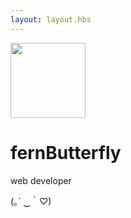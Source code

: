 ```yaml
---
layout: layout.hbs
---
```

<div class="md-col-12 mb2">
  <div class="center p2">
        <img src="/images/profile.jpg" width="120" height="120" class="mb2 circle" />
        <h1 class="h2 mt0">fernButterfly</h1>
        <p class="mb0">web developer</p>
        <p class="mb0">(｡´ ‿｀♡)</p>
  </div>
</div>
<br/><br/><br/><br/><br/><br/><br/><br/><br/><br/><br/><br/><br/><br/><br/><br/><br/><br/><br/><br/><br/><br/><br/><br/><br/>
